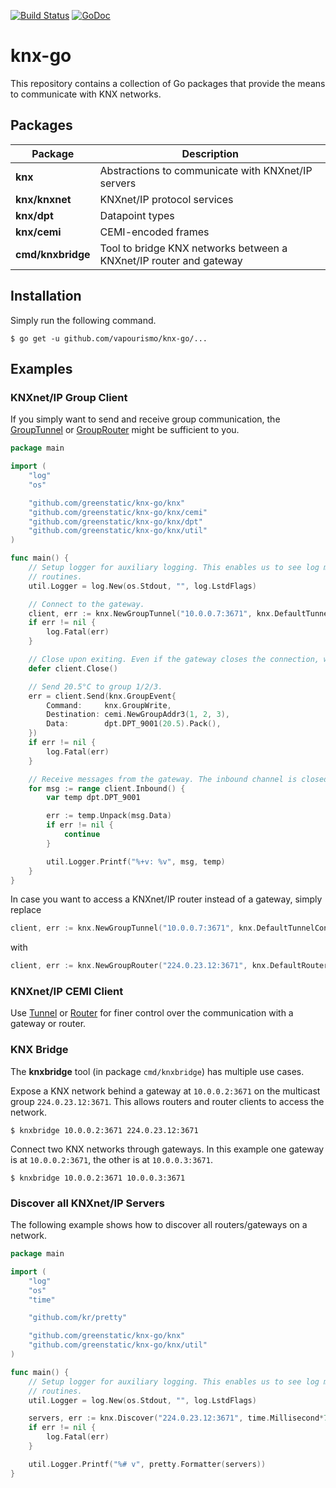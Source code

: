 [![Build Status](https://travis-ci.org/vapourismo/knx-go.svg?branch=master)](https://travis-ci.org/vapourismo/knx-go)
[![GoDoc](https://godoc.org/github.com/vapourismo/knx-go?status.svg)](https://godoc.org/github.com/vapourismo/knx-go)

# knx-go

This repository contains a collection of Go packages that provide the means to communicate with KNX
networks.

## Packages

 Package           | Description
-------------------|--------------------------------------------------------------------
 **knx**           | Abstractions to communicate with KNXnet/IP servers
 **knx/knxnet**    | KNXnet/IP protocol services
 **knx/dpt**       | Datapoint types
 **knx/cemi**      | CEMI-encoded frames
 **cmd/knxbridge** | Tool to bridge KNX networks between a KNXnet/IP router and gateway

## Installation

Simply run the following command.

	$ go get -u github.com/vapourismo/knx-go/...

## Examples

### KNXnet/IP Group Client

If you simply want to send and receive group communication, the
[GroupTunnel](https://godoc.org/github.com/vapourismo/knx-go/knx#GroupTunnel) or
[GroupRouter](https://godoc.org/github.com/vapourismo/knx-go/knx#GroupRouter)
might be sufficient to you.

```go
package main

import (
	"log"
	"os"

	"github.com/greenstatic/knx-go/knx"
	"github.com/greenstatic/knx-go/knx/cemi"
	"github.com/greenstatic/knx-go/knx/dpt"
	"github.com/greenstatic/knx-go/knx/util"
)

func main() {
	// Setup logger for auxiliary logging. This enables us to see log messages from internal
	// routines.
	util.Logger = log.New(os.Stdout, "", log.LstdFlags)

	// Connect to the gateway.
	client, err := knx.NewGroupTunnel("10.0.0.7:3671", knx.DefaultTunnelConfig)
	if err != nil {
		log.Fatal(err)
	}

	// Close upon exiting. Even if the gateway closes the connection, we still have to clean up.
	defer client.Close()

	// Send 20.5°C to group 1/2/3.
	err = client.Send(knx.GroupEvent{
		Command:     knx.GroupWrite,
		Destination: cemi.NewGroupAddr3(1, 2, 3),
		Data:        dpt.DPT_9001(20.5).Pack(),
	})
	if err != nil {
		log.Fatal(err)
	}

	// Receive messages from the gateway. The inbound channel is closed with the connection.
	for msg := range client.Inbound() {
		var temp dpt.DPT_9001

		err := temp.Unpack(msg.Data)
		if err != nil {
			continue
		}

		util.Logger.Printf("%+v: %v", msg, temp)
	}
}
```

In case you want to access a KNXnet/IP router instead of a gateway, simply replace

```go
client, err := knx.NewGroupTunnel("10.0.0.7:3671", knx.DefaultTunnelConfig)
```

with

```go
client, err := knx.NewGroupRouter("224.0.23.12:3671", knx.DefaultRouterConfig)
```

### KNXnet/IP CEMI Client

Use [Tunnel](https://godoc.org/github.com/vapourismo/knx-go/knx#Tunnel) or
[Router](https://godoc.org/github.com/vapourismo/knx-go/knx#Router) for finer control over the
communication with a gateway or router.

### KNX Bridge

The **knxbridge** tool (in package `cmd/knxbridge`) has multiple use cases.

Expose a KNX network behind a gateway at `10.0.0.2:3671` on the multicast group `224.0.23.12:3671`.
This allows routers and router clients to access the network.

	$ knxbridge 10.0.0.2:3671 224.0.23.12:3671

Connect two KNX networks through gateways. In this example one gateway is at `10.0.0.2:3671`, the
other is at `10.0.0.3:3671`.

	$ knxbridge 10.0.0.2:3671 10.0.0.3:3671

### Discover all KNXnet/IP Servers

The following example shows how to discover all routers/gateways on a network.

```go
package main

import (
	"log"
	"os"
	"time"

	"github.com/kr/pretty"

	"github.com/greenstatic/knx-go/knx"
	"github.com/greenstatic/knx-go/knx/util"
)

func main() {
	// Setup logger for auxiliary logging. This enables us to see log messages from internal
	// routines.
	util.Logger = log.New(os.Stdout, "", log.LstdFlags)

	servers, err := knx.Discover("224.0.23.12:3671", time.Millisecond*750)
	if err != nil {
		log.Fatal(err)
	}

	util.Logger.Printf("%# v", pretty.Formatter(servers))
}
```
